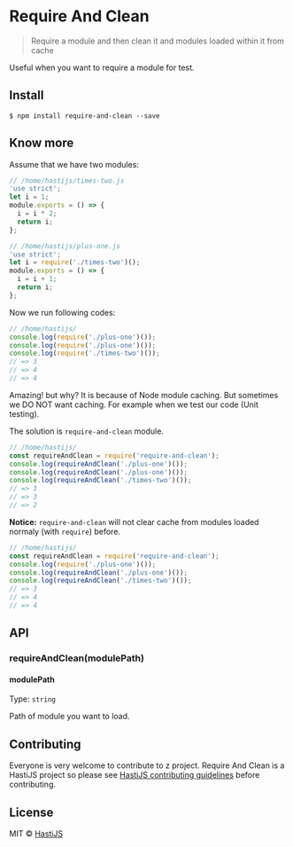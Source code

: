 # Require And Clean

> Require a module and then clean it and modules loaded within it from cache

Useful when you want to require a module for test.

## Install

```
$ npm install require-and-clean --save
```

## Know more

Assume that we have two modules:

```js
// /home/hastijs/times-two.js
'use strict';
let i = 1;
module.exports = () => {
  i = i * 2;
  return i;
};
```

```js
// /home/hastijs/plus-one.js
'use strict';
let i = require('./times-two')();
module.exports = () => {
  i = i + 1;
  return i;
};
```

Now we run following codes:

```js
// /home/hastijs/
console.log(require('./plus-one')());
console.log(require('./plus-one')());
console.log(require('./times-two')());
// => 3
// => 4
// => 4
```

Amazing! but why? It is because of Node module caching. But sometimes we DO NOT want caching. For example when we test our code (Unit testing).

The solution is `require-and-clean` module.

```js
// /home/hastijs/
const requireAndClean = require('require-and-clean');
console.log(requireAndClean('./plus-one')());
console.log(requireAndClean('./plus-one')());
console.log(requireAndClean('./times-two')());
// => 3
// => 3
// => 2
```

**Notice:** `require-and-clean` will not clear cache from modules loaded normaly (with `require`) before.

```js
// /home/hastijs/
const requireAndClean = require('require-and-clean');
console.log(require('./plus-one')());
console.log(requireAndClean('./plus-one')());
console.log(requireAndClean('./times-two')());
// => 3
// => 4
// => 4
```

## API

### requireAndClean(modulePath)

#### modulePath

Type: `string`

Path of module you want to load.

## Contributing

Everyone is very welcome to contribute to z project. Require And Clean is a HastiJS project so please see [HastiJS contributing guidelines](https://github.com/HastiJS/contributing) before contributing.

## License

MIT © [HastiJS](https://github.com/HastiJS)

